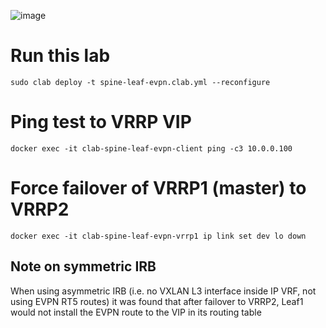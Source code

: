 ![image](https://github.com/jbemmel/srl-self-organizing/assets/2031627/aec938ba-b185-4cc7-8932-e19b4efe6ef3)

# Run this lab
```
sudo clab deploy -t spine-leaf-evpn.clab.yml --reconfigure
```

# Ping test to VRRP VIP
```
docker exec -it clab-spine-leaf-evpn-client ping -c3 10.0.0.100
```

# Force failover of VRRP1 (master) to VRRP2
```
docker exec -it clab-spine-leaf-evpn-vrrp1 ip link set dev lo down
```

## Note on symmetric IRB
When using asymmetric IRB (i.e. no VXLAN L3 interface inside IP VRF, not using EVPN RT5 routes) it was found that after failover to VRRP2, Leaf1 would not install
the EVPN route to the VIP in its routing table
